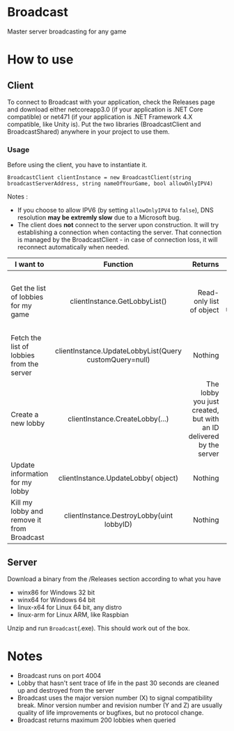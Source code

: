 # Broadcast
Master server broadcasting for any game

# How to use

## Client
To connect to Broadcast with your application, check the Releases page and download either netcoreapp3.0 (if your application is .NET Core compatible) or net471 (if your application is .NET Framework 4.X compatible, like Unity is).
Put the two libraries (BroadcastClient and BroadcastShared) anywhere in your project to use them.

### Usage 
Before using the client, you have to instantiate it.

`BroadcastClient clientInstance = new BroadcastClient(string broadcastServerAddress, string nameOfYourGame, bool allowOnlyIPV4)`

Notes : 
- If you choose to allow IPV6 (by setting `allowOnlyIPV4` to `false`), DNS resolution **may be extremly slow** due to a Microsoft bug. 
- The client does **not** connect to the server upon construction. It will try establishing a connection when contacting the server. That connection is managed by the BroadcastClient - in case of connection loss, it will reconnect automatically when needed.

| I want to        | Function           | Returns  | Info |
| ------------- |:-------------:| -----:| -----:|
| Get the list of lobbies for my game   | clientInstance.GetLobbyList() | Read-only list of <Lobby> object | Returns the local list, does not connect to the server. Use `UpdateLobbyList` to update that list. 
| Fetch the list of lobbies from the server   | clientInstance.UpdateLobbyList(Query customQuery=null) | Nothing | |
| Create a new lobby      | clientInstance.CreateLobby(...) | The lobby you just created, but with an ID delivered by the server | |
| Update information for my lobby | clientInstance.UpdateLobby(<Lobby> object) | Nothing | |
| Kill my lobby and remove it from Broadcast | clientInstance.DestroyLobby(uint lobbyID) | Nothing | |
 
## Server
Download a binary from the /Releases section according to what you have
- winx86 for Windows 32 bit
- winx64 for Windows 64 bit
- linux-x64 for Linux 64 bit, any distro
- linux-arm for Linux ARM, like Raspbian

Unzip and run `Broadcast`(.exe). This should work out of the box.

# Notes
- Broadcast runs on port 4004
- Lobby that hasn't sent trace of life in the past 30 seconds are cleaned up and destroyed from the server
- Broadcast uses the major version number (X) to signal compatibility break. Minor version number and revision number (Y and Z) are usually quality of life improvements or bugfixes, but no protocol change.
- Broadcast returns maximum 200 lobbies when queried
